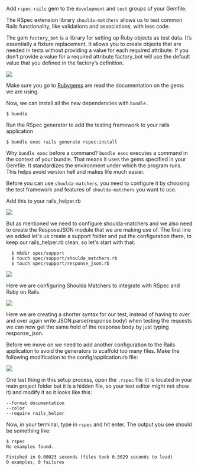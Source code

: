 
Add `rspec-rails` gem to the `development` and `test` groups of your Gemfile.

The RSpec extension library `shoulda-matchers` allows us to test common Rails functionality, like validations and associations, with less code.

The gem `factory_bot` is a library for setting up Ruby objects as test data. It’s essentially a fixture replacement. It allows you to create objects that are needed in tests without providing a value for each required attribute. If you don’t provide a value for a required attribute factory_bot will use the default value that you defined in the factory’s definition.

![](https://cdn.fs.teachablecdn.com/ADNupMnWyR7kCWRvm76Laz/resize=width:2500/https://www.filepicker.io/api/file/wtxIZV9BT7euN5EPpFdc)

Make sure you go to [Rubygems](https://rubygems.org/) are read the documentation on the gems we are using.

Now, we can install all the new dependencies with `bundle.`
```
$ bundle 
```
Run the RSpec generator to add the testing framework to your rails application
```
$ bundle exec rails generate rspec:install
```
Why `bundle exec` before a command? `bundle exec` executes a command in the context of your bundle. That means it uses the gems specified in your Gemfile. It standardizes the environment under which the program runs. This helps avoid version hell and makes life much easier.

Before you can use `shoulda-matchers`, you need to configure it by choosing the test framework and features of `shoulda-matchers` you want to use.

Add this to your rails_helper.rb

![](https://cdn.fs.teachablecdn.com/ADNupMnWyR7kCWRvm76Laz/resize=width:2500/https://www.filepicker.io/api/file/WDE4oiRxu9nZ02Bf3zQR)

But as mentioned we need to configure shoulda-matchers and we also need to create the ResposeJSON module that we are making use of. The first line we added let's us create a support folder and put the configuration there, to keep our rails_helper.rb clean, so let's start with that.
```
  $ mkdir spec/support
  $ touch spec/support/shoulda_matchers.rb
  $ touch spec/support/response_json.rb
```
![](https://cdn.fs.teachablecdn.com/ADNupMnWyR7kCWRvm76Laz/resize=width:2500/https://www.filepicker.io/api/file/xIcS5o7ySInsrXm0iHWw)

Here we are configuring Shoulda Matchers to integrate with RSpec and Ruby on Rails.

![](https://cdn.fs.teachablecdn.com/ADNupMnWyR7kCWRvm76Laz/resize=width:2500/https://www.filepicker.io/api/file/CslsNNcRAVLGruwTCoEg)

Here we are creating a shorter syntax for our test, instead of having to over and over again write JSON.parse(response.body) when testing the requests we can now get the same hold of the response body by just typing response_json.

Before we move on we need to add another configuration to the Rails application to avoid the generators to scaffold too many files. Make the following modification to the config/application.rb file:

![](https://cdn.fs.teachablecdn.com/ADNupMnWyR7kCWRvm76Laz/resize=width:2500/https://www.filepicker.io/api/file/lHsFOwMQdqh0UQBWnJ0i)

One last thing in this setup process, open the `.rspec` file (it is located in your main project folder but it is a hidden file, so your text editor might not show it) and modify it so it looks like this:
```
--format documentation
--color
--require rails_helper
```
Now, in your terminal, type in `rspec` and hit enter. The output you see should be something like:
```
$ rspec
No examples found.

Finished in 0.00023 seconds (files took 0.5029 seconds to load)
0 examples, 0 failures
```